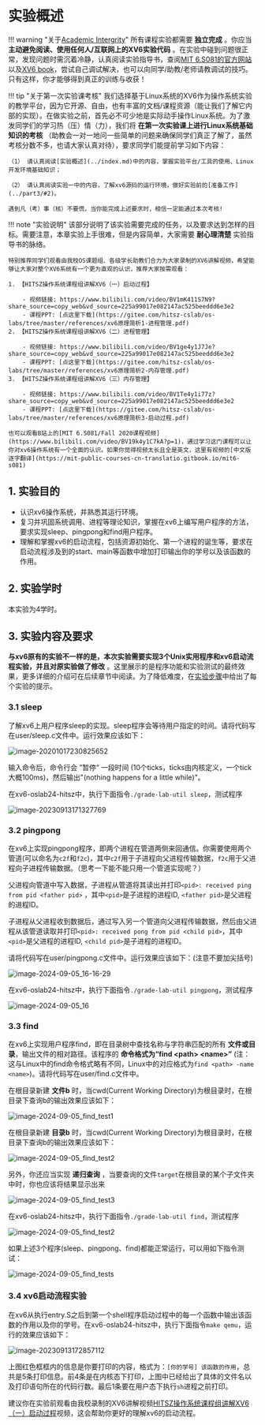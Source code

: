 
# 实验概述

!!! warning "关于[Academic Intergrity](https://integrity.mit.edu/)"
    所有课程实验都需要 **独立完成** 。你应当 **主动避免阅读、使用任何人/互联网上的XV6实验代码** 。在实验中碰到问题很正常，发现问题时需沉着冷静，认真阅读实验指导书，查阅[MIT 6.S081的官方网站](https://pdos.csail.mit.edu/6.828/2024/index.html)以及[XV6 book](https://pdos.csail.mit.edu/6.828/2024/xv6/book-riscv-rev4.pdf)，尝试自己调试解决，也可以向同学/助教/老师请教调试的技巧。只有这样，你才能够得到真正的训练与收获！

!!! tip "关于第一次实验课考核"
    我们选择基于Linux系统的XV6作为操作系统实验的教学平台，因为它开源、自由，也有丰富的文档/课程资源（能让我们了解它内部的实现）。在做实验之前，首先必不可少地是实际动手操作Linux系统。为了激发同学们的学习热（压）情（力），我们将 **在第一次实验课上进行Linux系统基础知识的考核** （助教会一对一地问一些简单的问题来确保同学们真正了解了，虽然考核分数不多，也请大家认真对待），要求同学们能提前学习如下内容：

    （1） 请认真阅读[实验概述](../index.md)中的内容，掌握实验平台/工具的使用、Linux开发环境基础知识；
    
    （2） 请认真阅读实验一中的内容，了解xv6源码的运行环境，做好实验前的[准备工作](../part3/#2)。
    
    遇到凡（考）事（核）不要慌，当你能完成上述要求时，相信一定能通过本次考核! 


!!! note "实验说明"
    该部分说明了该实验需要完成的任务，以及要求达到怎样的目标。需要注意，本章实验上手很难，但是内容简单，大家需要 **耐心理清楚** 实验指导书的脉络。

    特别推荐同学们观看由我校OS课题组、各级学长助教们合力为大家录制的XV6讲解视频，希望能够让大家对整个XV6系统有一个更为直观的认识，推荐大家按需观看：
    
    1. 【HITSZ操作系统课程组讲解XV6（一）启动过程】 			 
    
    	- 视频链接: https://www.bilibili.com/video/BV1mK411S7N9?share_source=copy_web&vd_source=225a99017e082147ac525beeddd6e3e2
    	- 课程PPT: [点这里下载](https://gitee.com/hitsz-cslab/os-labs/tree/master/references/xv6原理简析1-进程管理.pdf)
    2. 【HITSZ操作系统课程组讲解XV6（二）进程管理】 
    
    	- 视频链接: https://www.bilibili.com/video/BV1ge4y1J7Je?share_source=copy_web&vd_source=225a99017e082147ac525beeddd6e3e2
    	- 课程PPT: [点这里下载](https://gitee.com/hitsz-cslab/os-labs/tree/master/references/xv6原理简析2-内存管理.pdf)
    3. 【HITSZ操作系统课程组讲解XV6（三）内存管理】 
    
    	- 视频链接: https://www.bilibili.com/video/BV1Te4y1i77z?share_source=copy_web&vd_source=225a99017e082147ac525beeddd6e3e2
    	- 课程PPT: [点这里下载](https://gitee.com/hitsz-cslab/os-labs/tree/master/references/xv6原理简析3-启动过程.pdf)
    
    也可以观看B站上的[MIT 6.S081/Fall 2020课程视频](https://www.bilibili.com/video/BV19k4y1C7kA?p=1)，通过学习这门课程可以让你对xv6操作系统有一个全面的认识。如果你觉得视频太长且全是英文，这里有视频的[中文版逐字翻译](https://mit-public-courses-cn-translatio.gitbook.io/mit6-s081)

## 1.  实验目的

- 认识xv6操作系统，并熟悉其运行环境。
- 复习并巩固系统调用、进程等理论知识，掌握在xv6上编写用户程序的方法，要求实现sleep、pingpong和find用户程序。
- 理解和掌握xv6的启动流程，包括资源初始化、第一个进程的诞生等，要求在启动流程涉及到的start、main等函数中增加打印输出你的学号以及该函数的作⽤。
 
## 2.  实验学时

本实验为4学时。

## 3.  实验内容及要求

**与xv6原有的实验不一样的是，本次实验需要实现3个Unix实用程序和xv6启动流程实验，并且对原实验做了修改** 。这里展示的是程序功能和实验测试的最终效果，更多详细的介绍可在后续章节中阅读。为了降低难度，在[实验步骤](../part3/)中给出了每个实验的提示。

### 3.1 sleep

了解xv6上用户程序sleep的实现。sleep程序会等待用户指定的时间。请将代码写在user/sleep.c文件中。运行效果应该如下：

![image-20201017230825652](part1.assets/image-20201017230825652.png)

输入命令后，命令行会 ”暂停“ 一段时间 (10个ticks，ticks由内核定义，一个tick大概100ms)，然后输出"(nothing happens for a little while)"。

在xv6-oslab24-hitsz中，执行下面指令`./grade-lab-util sleep`，测试程序

![image-20230913171327769](part1.assets/image-20230913171327769.png)

### 3.2 pingpong

在xv6上实现pingpong程序，即两个进程在管道两侧来回通信。你需要使用两个管道(可以命名为`c2f`和`f2c`)，其中`c2f`用于子进程向父进程传输数据，`f2c`用于父进程向子进程传输数据。（思考一下能不能只用一个管道实现呢？）

父进程向管道中写入数据，子进程从管道将其读出并打印`<pid>: received ping from pid <father pid>` ，其中`<pid>`是子进程的进程ID, `<father pid>`是父进程的进程ID。

子进程从父进程收到数据后，通过写入另一个管道向父进程传输数据，然后由父进程从该管道读取并打印`<pid>: received pong from pid <child pid>`，其中`<pid>`是父进程的进程ID, `<child pid>`是子进程的进程ID。

请将代码写在user/pingpong.c文件中。运行效果应该如下：(注意不要加尖括号)

![image-2024-09-05_16-16-29](part1.assets/Snipaste_2024-09-05_16-16-29.png)

在xv6-oslab24-hitsz中，执行下面指令`./grade-lab-util pingpong`，测试程序

![image-2024-09-05_16](part1.assets/image-pingpong-testresult.png)

### 3.3 find

在xv6上实现用户程序find，即在目录树中查找名称与字符串匹配的所有 **文件或目录**，输出文件的相对路径。该程序的 **命令格式为“find <path\> <name\>”** (注：这与Linux中的find命令格式略有不同，Linux中的对应格式为`find <path> -name <name>`)。请将代码写在user/find.c文件中。

在根目录新建 **文件b** 时，当cwd(Current Working Directory)为根目录时，在根目录下查询b的输出效果应该如下：

![image-2024-09-05_find_test1](part1.assets/image-find-test1.png)

在根目录新建 **目录b** 时，当cwd(Current Working Directory)为根目录时，在根目录下查询b的输出效果应该如下：

![image-2024-09-05_find_test2](part1.assets/image-find-test2.png)

另外，你还应当实现 **递归查询** ，当要查询的文件`target`在根目录的某个子文件夹中时，你也应该将结果显示出来

![image-2024-09-05_find_test3](part1.assets/image-find-test3.png)

在xv6-oslab24-hitsz中，执行下面指令`./grade-lab-util find`，测试程序

![image-2024-09-05_find_test2](part1.assets/Snipaste_2024-09-05_22-30-33.png)

如果上述3个程序(sleep、pingpong、find)都能正常运行，可以用如下指令测试：

![image-2024-09-05_find_tests](part1.assets/Snipaste_2024-09-05_22-32-46.png)

### 3.4 xv6启动流程实验

在xv6从执⾏entry.S之后到第⼀个shell程序启动过程中的每⼀个函数中输出该函数的作⽤以及你的学号。在xv6-oslab24-hitsz中，执行下面指令`make qemu`，运⾏的效果应该如下：

![image-20230913172857112](part1.assets/image-20230913172857112.png)

上图红色框框内的信息是你要打印的内容，格式为：`[你的学号] 该函数的作用`，总共是5条打印信息。前4条是在内核态下打印，上图中已经给出了具体的文件名以及打印语句所在的代码行数。最后1条要在用户态下执行`sh`进程之前打印。

建议你在实验前观看由我校录制的XV6讲解视频[HITSZ操作系统课程组讲解XV6（⼀）启动过程](https://www.bilibili.com/video/BV1mK411S7N9?share_source=copy_web&vd_source=225a99017e082147ac525beeddd6e3e2)视频，这会帮助你更好的理解xv6的启动流程。






